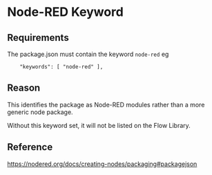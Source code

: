# Node-RED Keyword

## Requirements
The package.json must contain the keyword `node-red` eg

```
    "keywords": [ "node-red" ],
```

## Reason
This identifies the package as Node-RED modules rather than a more generic node package.

Without this keyword set, it will not be listed on the Flow Library.


## Reference
https://nodered.org/docs/creating-nodes/packaging#packagejson